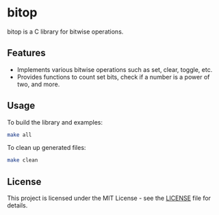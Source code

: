 # bitop

bitop is a C library for bitwise operations.

## Features

- Implements various bitwise operations such as set, clear, toggle, etc.
- Provides functions to count set bits, check if a number is a power of two, and more.

## Usage

To build the library and examples:

```bash
make all
```

To clean up generated files:

``` bash
make clean
```

## License

This project is licensed under the MIT License - see the [LICENSE](LICENSE) file for details.
